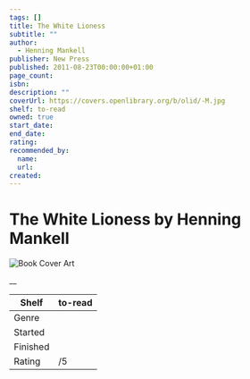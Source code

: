 ```yaml
---
tags: []
title: The White Lioness
subtitle: ""
author:
  - Henning Mankell
publisher: New Press
published: 2011-08-23T00:00:00+01:00
page_count:
isbn:
description: ""
coverUrl: https://covers.openlibrary.org/b/olid/-M.jpg
shelf: to-read
owned: true
start_date:
end_date:
rating:
recommended_by:
  name:
  url:
created:
---
```


# The White Lioness by Henning Mankell

![Book Cover Art](https://covers.openlibrary.org/b/olid/-M.jpg)

__

| Shelf | to-read |
| --- | --- |
| Genre |  |
| Started |  |
| Finished |  |
| Rating | /5 |

